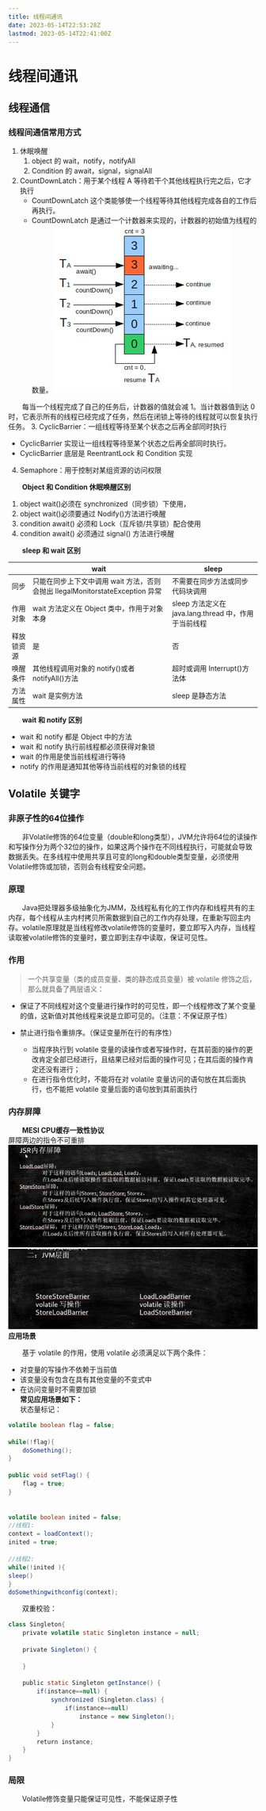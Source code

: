 ```yaml
---
title: 线程间通讯
date: 2023-05-14T22:53:28Z
lastmod: 2023-05-14T22:41:00Z
---
```


# 线程间通讯

## 线程通信

### 线程间通信常用方式

1. 休眠唤醒
   1. object 的 wait，notify，notifyAll
   2. Condition 的 await，signal，signalAll
2. CountDownLatch：用于某个线程 A 等待若干个其他线程执行完之后，它才执行
   - CountDownLatch 这个类能够使一个线程等待其他线程完成各自的工作后再执行。
   - CountDownLatch 是通过一个计数器来实现的，计数器的初始值为线程的数量。  ![1-8.png](assets/net-img-1582875399701-d03e5b25-a1c9-498e-85d6-18f86f41e38f-20221030135517-a6hu6sv.png)

　　每当一个线程完成了自己的任务后，计数器的值就会减 1。当计数器值到达 0 时，它表示所有的线程已经完成了任务，然后在闭锁上等待的线程就可以恢复执行任务。
3. CyclicBarrier：一组线程等待至某个状态之后再全部同时执行

- CyclicBarrier 实现让一组线程等待至某个状态之后再全部同时执行。
- CyclicBarrier 底层是 ReentrantLock 和 Condition 实现

4. Semaphore：用于控制对某组资源的访问权限

　　**Object 和 Condition 休眠唤醒区别**

1. object wait()必须在 synchronized（同步锁）下使用，
2. object wait()必须要通过 Nodify()方法进行唤醒
3. condition await() 必须和 Lock（互斥锁/共享锁）配合使用
4. condition await() 必须通过 signal() 方法进行唤醒

　　**sleep 和 wait 区别**

||wait|sleep|
| ----------| -----------------------------------------------------------------------------| ----------------------------------------------------|
|同步|只能在同步上下文中调用 wait 方法，否则会抛出 llegalMonitorstateException 异常|不需要在同步方法或同步代码块调用|
|作用对象|wait 方法定义在 Object 类中，作用于对象本身|sleep 方法定义在 java.lang.thread 中，作用于当前线程|
|释放锁资源|是|否|
|唤醒条件|其他线程调用对象的 notify()或者 notifyAll()方法|超时或调用 Interrupt()方法体|
|方法属性|wait 是实例方法|sleep 是静态方法|

　　**wait 和 notify 区别**

* wait 和 notify 都是 Object 中的方法
* wait 和 notify 执行前线程都必须获得对象锁
* wait 的作用是使当前线程进行等待
* notify 的作用是通知其他等待当前线程的对象锁的线程

## Volatile 关键字

### 非原子性的64位操作

　　非Volatile修饰的64位变量（double和long类型），JVM允许将64位的读操作和写操作分为两个32位的操作，如果这两个操作在不同线程执行，可能就会导致数据丢失。在多线程中使用共享且可变的long和double类型变量，必须使用Volatile修饰或加锁，否则会有线程安全问题。

### 原理

　　Java把处理器多级抽象化为JMM，及线程私有化的工作内存和线程共有的主内存，每个线程从主内村拷贝所需数据到自己的工作内存处理，在重新写回主内存。volatile原理就是当线程修改volatile修饰的变量时，要立即写入内存，当线程读取被volatile修饰的变量时，要立即到主存中读取，保证可见性。

### 作用

> 一个共享变量（类的成员变量、类的静态成员变量）被 volatile 修饰之后，那么就具备了两层语义：

* 保证了不同线程对这个变量进行操作时的可见性，即一个线程修改了某个变量的值，这新值对其他线程来说是立即可见的。（注意：不保证原子性）
* 禁止进行指令重排序。（保证变量所在行的有序性）

  * 当程序执行到 volatile 变量的读操作或者写操作时，在其前面的操作的更改肯定全部已经进行，且结果已经对后面的操作可见；在其后面的操作肯定还没有进行；
  * 在进行指令优化时，不能将在对 volatile 变量访问的语句放在其后面执行，也不能把 volatile 变量后面的语句放到其前面执行

### 内存屏障

　　**MESI CPU缓存一致性协议**  
屏障两边的指令不可重排  
​![image.png](assets/net-img-1615619423077-dea312ee-787e-4a28-b723-199f76a214f7-20221030135542-mx20k3e.png)  
​![image.png](assets/net-img-1615619453470-bdab6e23-1385-4538-9c91-ceefcd05aa27-20221030135542-vyoxljv.png)**应用场景**

　　基于 volatile 的作用，使用 volatile 必须满足以下两个条件：

* 对变量的写操作不依赖于当前值
* 该变量没有包含在具有其他变量的不变式中
* 在访问变量时不需要加锁  
  **常见应用场景如下：**   
  状态量标记：

```java
volatile boolean flag = false;
 
while(!flag){
    doSomething();
}
 
public void setFlag() {
    flag = true;
}


volatile boolean inited = false;
//线程1:
context = loadContext(); 
inited = true;           
 
//线程2:
while(!inited ){
sleep()
}
doSomethingwithconfig(context);
```

　　双重校验：

```java
class Singleton{
    private volatile static Singleton instance = null;
 
    private Singleton() {
 
    }
 
    public static Singleton getInstance() {
        if(instance==null) {
            synchronized (Singleton.class) {
                if(instance==null)
                    instance = new Singleton();
            }
        }
        return instance;
    }
}
```

### 局限

　　Volatile修饰变量只能保证可见性，不能保证原子性

　　‍
